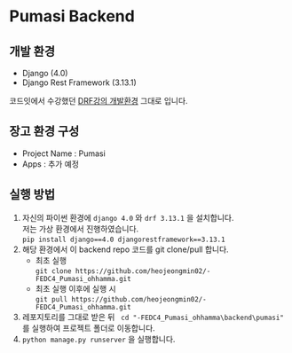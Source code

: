 # Pumasi Backend
## 개발 환경
- Django (4.0)
- Django Rest Framework (3.13.1)

코드잇에서 수강했던 [DRF강의 개발환경](https://www.codeit.kr/topics/django-rest-framework/lessons/5826) 그대로 입니다.

## 장고 환경 구성
- Project Name : Pumasi
- Apps : 추가 예정

## 실행 방법
1. 자신의 파이썬 환경에 ```django 4.0``` 와 ```drf 3.13.1``` 을 설치합니다.   
    저는 가상 환경에서 진행하였습니다.   
    ```pip install django==4.0 djangorestframework==3.13.1```
2. 해당 환경에서 이 backend repo 코드를 git clone/pull 합니다.   
   - 최초 실행   
    ```git clone https://github.com/heojeongmin02/-FEDC4_Pumasi_ohhamma.git```
   - 최초 실행 이후에 실행 시   
    ```git pull https://github.com/heojeongmin02/-FEDC4_Pumasi_ohhamma.git```
3. 레포지토리를 그대로 받은 뒤
    ``` cd "-FEDC4_Pumasi_ohhamma\backend\pumasi"``` 를 실행하여 프로젝트 폴더로 이동합니다.
4. ```python manage.py runserver``` 을 실행합니다.
